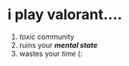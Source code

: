 i play **valorant**....
========================

1. *toxic* community
2. ruins your ***mental state***
3. wastes your *time* (:


